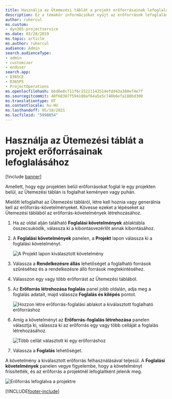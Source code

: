 ```yaml
---
title: Használja az Ütemezési táblát a projekt erőforrásainak lefoglalásához
description: Ez a témakör információkat nyújt az erőforrások lefoglalásáról.
author: ruhercul
ms.custom:
- dyn365-projectservice
ms.date: 03/28/2019
ms.topic: article
ms.author: ruhercul
audience: Admin
search.audienceType:
- admin
- customizer
- enduser
search.app:
- D365CE
- D365PS
- ProjectOperations
ms.openlocfilehash: bbd6e8c711f6c15221143514efdd43a388ef4e7f
ms.sourcegitcommit: 40f68387f594180af64a5e5c748b6efa188bd300
ms.translationtype: HT
ms.contentlocale: hu-HU
ms.lasthandoff: 05/10/2021
ms.locfileid: "5998054"
---
```

# <a name="use-the-schedule-board-to-book-project-resources"></a>Használja az Ütemezési táblát a projekt erőforrásainak lefoglalásához

[!include [banner](../includes/psa-now-project-operations.md)]

Amellett, hogy egy projekten belül erőforrásokat foglal le egy projekten belül, az Ütemezési táblán is foglalhat keményen vagy puhán.

Mielőtt lefoglalhat az Ütemezési tábláról, létre kell hoznia vagy generálnia kell az erőforrás-követelményeket. Kövesse ezeket a lépéseket az Ütemezési táblából az erőforrás-követelmények létrehozásához.

1. Ha az oldal alján található **Foglalási követelmények** ablaktábla összecsukódik, válassza ki a kibontásvezérlőt annak kibontásához.
2. A **Foglalási követelmények** panelen, a **Projekt** lapon válassza ki a foglalási követelményt.

    ![A Projekt lapon kiválasztott követelmény](media/Resource-Management-image73.png)

3. Válassza a **Rendelkezésre állás** lehetőséget a foglalható források szűréséhez és a rendelkezésre álló források megtekintéséhez. 
4. Válasszon egy vagy több erőforrást az Ütemezési táblából. 
5. Az **Erőforrás létrehozása foglalás** panel jobb oldalán, adja meg a foglalás adatait, majd válassza **Foglalás és kilépés** pontot.

    ![Hozzon létre erőforrás-foglalási ablakot a kiválasztott foglalható erőforráshoz](media/Resource-Management-image74.png)

6. Amíg a követelményt az **Erőforrás-foglalás létrehozása** panelen választja ki, válassza ki az erőforrás egy vagy több celláját a foglalás létrehozásához.

    ![Több cellát választott ki egy erőforráshoz](media/Resource-Management-image75.png)

7. Válassza a **Foglalás** lehetőséget.

A követelmény a kiválasztott erőforrás felhasználásával teljesül. A **Foglalási követelmények** panelen vegye figyelembe, hogy a követelményt frissítették, és az erőforrás a projektnél lefoglaltként jelenik meg.

![Erőforrás lefoglalva a projektre](media/Resource-Management-image76.png)


[!INCLUDE[footer-include](../includes/footer-banner.md)]